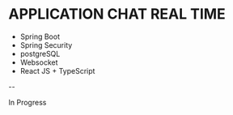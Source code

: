 # APPLICATION CHAT REAL TIME

- Spring Boot
- Spring Security
- postgreSQL
- Websocket
- React JS + TypeScript

--

In Progress